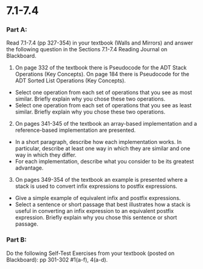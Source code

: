 # 7.1-7.4

### Part A:
Read 7.1-7.4 (pp 327-354) in your textbook (Walls and Mirrors) and answer the following question in the Sections 7.1-7.4 Reading Journal on Blackboard.
1. On page 332 of the textbook there is Pseudocode for the ADT Stack Operations (Key Concepts). On page 184 there is Pseudocode for the ADT Sorted List Operations (Key Concepts).
- Select one operation from each set of operations that you see as most similar. Briefly explain why you chose these two operations.
- Select one operation from each set of operations that you see as least similar. Briefly explain why you chose these two operations.
2. On pages 341-345 of the textbook an array-based implementation and a reference-based implementation are presented.
- In a short paragraph, describe how each implementation works. In particular, describe at least one way in which they are similar and one way in which they differ.
- For each implementation, describe what you consider to be its greatest advantage.
3. On pages 349-354 of the textbook an example is presented where a stack is used to convert infix expressions to postfix expressions.
- Give a simple example of equivalent infix and postfix expressions.
- Select a sentence or short passage that best illustrates how a stack is useful in converting an infix expression to an equivalent postfix expression. Briefly explain why you chose this sentence or short passage.

### Part B:
Do the following Self-Test Exercises from your textbook (posted on Blackboard): pp 301-302 #1(a-f), 4(a-d).